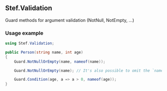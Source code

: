 ## Stef.Validation
Guard methods for argument validation (NotNull, NotEmpty, ...)

### Usage example

``` c#
using Stef.Validation;

public Person(string name, int age)
{
    Guard.NotNullOrEmpty(name, nameof(name));

    Guard.NotNullOrEmpty(name); // It's also possible to omit the `nameof(...)`-statement because CallerArgumentExpression is used internally.

    Guard.Condition(age, a => a > 0, nameof(age));
}
```
